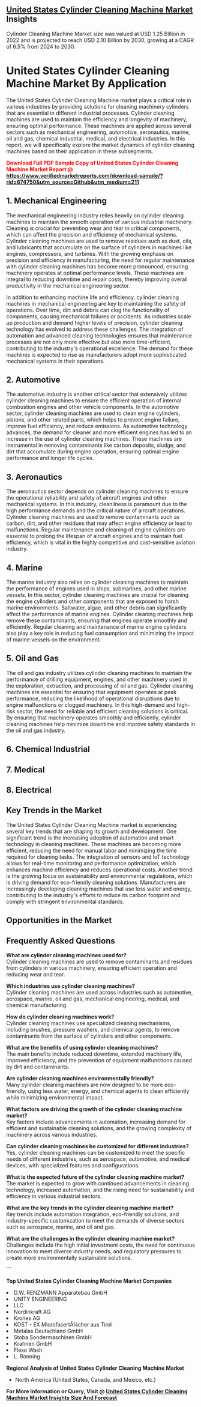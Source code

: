 <h2><a href="https://www.verifiedmarketreports.com/download-sample/?rid=674750&amp;utm_source=Github&amp;utm_medium=211" target="_blank">United States Cylinder Cleaning Machine Market</a> Insights</h2><p>Cylinder Cleaning Machine Market size was valued at USD 1.25 Billion in 2022 and is projected to reach USD 2.10 Billion by 2030, growing at a CAGR of 6.5% from 2024 to 2030.</p><p><h1>United States Cylinder Cleaning Machine Market By Application</h1><p>The United States Cylinder Cleaning Machine market plays a critical role in various industries by providing solutions for cleaning machinery cylinders that are essential in different industrial processes. Cylinder cleaning machines are used to maintain the efficiency and longevity of machinery, ensuring optimal performance. These machines are applied across several sectors such as mechanical engineering, automotive, aeronautics, marine, oil and gas, chemical industrial, medical, and electrical industries. In this report, we will specifically explore the market dynamics of cylinder cleaning machines based on their application in these subsegments.</p><p><strong><p><span class=""><span style="color: #ff0000;"><strong>Download Full PDF Sample Copy of United States Cylinder Cleaning Machine Market Report</strong> @ </span><a href="https://www.verifiedmarketreports.com/download-sample/?rid=674750&amp;utm_source=Github&amp;utm_medium=211" target="_blank">https://www.verifiedmarketreports.com/download-sample/?rid=674750&amp;utm_source=Github&amp;utm_medium=211</a></span></p></strong></p><h2>1. Mechanical Engineering</h2><p>The mechanical engineering industry relies heavily on cylinder cleaning machines to maintain the smooth operation of various industrial machinery. Cleaning is crucial for preventing wear and tear in critical components, which can affect the precision and efficiency of mechanical systems. Cylinder cleaning machines are used to remove residues such as dust, oils, and lubricants that accumulate on the surface of cylinders in machines like engines, compressors, and turbines. With the growing emphasis on precision and efficiency in manufacturing, the need for regular maintenance with cylinder cleaning machines has become more pronounced, ensuring machinery operates at optimal performance levels. These machines are integral to reducing downtime and repair costs, thereby improving overall productivity in the mechanical engineering sector.</p><p>In addition to enhancing machine life and efficiency, cylinder cleaning machines in mechanical engineering are key to maintaining the safety of operations. Over time, dirt and debris can clog the functionality of components, causing mechanical failures or accidents. As industries scale up production and demand higher levels of precision, cylinder cleaning technology has evolved to address these challenges. The integration of automation and advanced cleaning technologies ensures that maintenance processes are not only more effective but also more time-efficient, contributing to the industry's operational excellence. The demand for these machines is expected to rise as manufacturers adopt more sophisticated mechanical systems in their operations.</p><h2>2. Automotive</h2><p>The automotive industry is another critical sector that extensively utilizes cylinder cleaning machines to ensure the efficient operation of internal combustion engines and other vehicle components. In the automotive sector, cylinder cleaning machines are used to clean engine cylinders, pistons, and other related parts, which helps to prevent engine failure, improve fuel efficiency, and reduce emissions. As automotive technology advances, the demand for cleaner and more efficient engines has led to an increase in the use of cylinder cleaning machines. These machines are instrumental in removing contaminants like carbon deposits, sludge, and dirt that accumulate during engine operation, ensuring optimal engine performance and longer life cycles.</p><pCylinder cleaning machines in the automotive industry are also vital for maintaining stringent environmental standards. With increasing regulations on emissions and vehicle performance, maintaining clean engine parts is critical to meeting these requirements. Furthermore, the rise of electric and hybrid vehicles has driven innovation in cylinder cleaning technology. While these vehicles may require different cleaning approaches, the overall market for cylinder cleaning machines in the automotive sector continues to grow due to the increasing complexity and diversity of automotive systems. The market is expected to expand as more vehicles incorporate advanced engine technologies and require regular maintenance using efficient cleaning solutions.</p><h2>3. Aeronautics</h2><p>The aeronautics sector depends on cylinder cleaning machines to ensure the operational reliability and safety of aircraft engines and other mechanical systems. In this industry, cleanliness is paramount due to the high performance demands and the critical nature of aircraft operations. Cylinder cleaning machines are used to remove contaminants such as carbon, dirt, and other residues that may affect engine efficiency or lead to malfunctions. Regular maintenance and cleaning of engine cylinders are essential to prolong the lifespan of aircraft engines and to maintain fuel efficiency, which is vital in the highly competitive and cost-sensitive aviation industry.</p><pAs the aeronautics industry continues to advance with the development of more efficient and powerful engines, the need for specialized cylinder cleaning machines has increased. These machines are designed to handle the rigorous requirements of cleaning complex and high-performance parts used in aerospace systems. The rising demand for fuel-efficient aircraft, combined with increasingly stringent safety regulations, has led to innovations in cylinder cleaning technology. The market for cylinder cleaning machines in the aeronautics industry is expected to grow as more advanced and high-performance aircraft engines are developed, requiring precise and effective cleaning solutions to maintain operational efficiency.</p><h2>4. Marine</h2><p>The marine industry also relies on cylinder cleaning machines to maintain the performance of engines used in ships, submarines, and other marine vessels. In this sector, cylinder cleaning machines are crucial for cleaning the engine cylinders and other components that are exposed to harsh marine environments. Saltwater, algae, and other debris can significantly affect the performance of marine engines. Cylinder cleaning machines help remove these contaminants, ensuring that engines operate smoothly and efficiently. Regular cleaning and maintenance of marine engine cylinders also play a key role in reducing fuel consumption and minimizing the impact of marine vessels on the environment.</p><pAs the marine industry continues to evolve, with a growing focus on environmental sustainability, the demand for advanced cylinder cleaning technologies is rising. The introduction of cleaner fuels and more efficient engine technologies necessitates the use of high-performance cleaning machines that can maintain engine efficiency while complying with environmental standards. Furthermore, as international regulations on maritime pollution become stricter, the need for effective cleaning solutions in the marine sector will continue to increase. This trend presents opportunities for growth in the market for cylinder cleaning machines within the marine industry.</p><h2>5. Oil and Gas</h2><p>The oil and gas industry utilizes cylinder cleaning machines to maintain the performance of drilling equipment, engines, and other machinery used in the exploration, extraction, and processing of oil and gas. Cylinder cleaning machines are essential for ensuring that equipment operates at peak performance, reducing the likelihood of operational disruptions due to engine malfunctions or clogged machinery. In this high-demand and high-risk sector, the need for reliable and efficient cleaning solutions is critical. By ensuring that machinery operates smoothly and efficiently, cylinder cleaning machines help minimize downtime and improve safety standards in the oil and gas industry.</p><pAs the oil and gas industry continues to expand and innovate with the development of advanced drilling technologies and exploration methods, the demand for cylinder cleaning machines will increase. The rise in offshore drilling and deep-water exploration requires specialized cleaning machines capable of handling the challenging environments associated with such operations. Additionally, with the growing emphasis on sustainability and cost-efficiency, the need for effective maintenance solutions, such as cylinder cleaning machines, is expected to continue rising as companies aim to minimize operational costs while maintaining high levels of safety and productivity.</p><h2>6. Chemical Industrial</h2><pCylinder cleaning machines are critical in the chemical industrial sector, where they are used to maintain equipment and ensure the safe and efficient operation of chemical processes. In this industry, cylinders and other components can become contaminated with hazardous chemicals, residues, and deposits that can compromise the quality of production. Cylinder cleaning machines are used to remove these contaminants, ensuring that machinery remains in good condition and that production runs smoothly. Effective cylinder cleaning is particularly important in industries such as pharmaceuticals and petrochemicals, where product purity and quality are essential.</p><pWith the increasing complexity of chemical production processes and the need for higher efficiency, cylinder cleaning machines have become indispensable in ensuring the smooth operation of machinery. As the chemical industry continues to innovate and develop new materials and processes, the demand for advanced cleaning solutions will continue to grow. Additionally, the emphasis on environmental regulations and worker safety within the chemical industry will drive the need for cleaning machines that can effectively remove hazardous materials, ensuring compliance with safety standards and promoting sustainability.</p><h2>7. Medical</h2><pThe medical industry relies on cylinder cleaning machines to maintain the cleanliness and safety of critical medical equipment and devices. Medical cylinders used in equipment such as oxygen tanks and diagnostic machines need to be cleaned regularly to prevent contamination and ensure patient safety. Cylinder cleaning machines are essential in this regard, as they remove debris, bacteria, and other contaminants that could compromise the integrity of medical equipment. The increasing demand for sterilization and sanitization in the healthcare sector has further driven the need for effective cleaning solutions, including cylinder cleaning technologies.</p><pAs the medical industry continues to advance with the development of more complex and sensitive devices, the need for specialized cylinder cleaning machines will continue to rise. Innovations in cleaning technologies and sterilization techniques will be key to addressing the growing demand for safe and reliable medical equipment. The expansion of healthcare facilities and the increasing adoption of high-tech medical devices will drive the need for cylinder cleaning machines capable of meeting the stringent hygiene and safety standards required in the medical sector.</p><h2>8. Electrical</h2><pIn the electrical industry, cylinder cleaning machines are used to maintain the performance of electrical equipment, particularly in power generation plants, electrical transformers, and other machinery that utilize cylinders. These machines are crucial for removing contaminants such as dust, grime, and oil from equipment to ensure the efficient functioning of electrical systems. Clean cylinders in electrical machinery help to prevent overheating and damage, which can lead to costly downtime and repairs. The need for more reliable and efficient energy systems is driving the demand for advanced cleaning machines that can maintain high-performance levels in electrical equipment.</p><pAs the electrical industry continues to evolve with the shift toward renewable energy sources and more advanced power generation technologies, the demand for cylinder cleaning machines will likely grow. The increasing complexity of electrical systems and the need for more sustainable energy solutions will require innovative cleaning technologies capable of handling new types of machinery. Additionally, with the growing importance of energy efficiency and system reliability, the use of cylinder cleaning machines will remain critical to ensuring the longevity and performance of electrical systems.</p><h2>Key Trends in the Market</h2><p>The United States Cylinder Cleaning Machine market is experiencing several key trends that are shaping its growth and development. One significant trend is the increasing adoption of automation and smart technology in cleaning machines. These machines are becoming more efficient, reducing the need for manual labor and minimizing the time required for cleaning tasks. The integration of sensors and IoT technology allows for real-time monitoring and performance optimization, which enhances machine efficiency and reduces operational costs. Another trend is the growing focus on sustainability and environmental regulations, which is driving demand for eco-friendly cleaning solutions. Manufacturers are increasingly developing cleaning machines that use less water and energy, contributing to the industry's efforts to reduce its carbon footprint and comply with stringent environmental standards.</p><pAdditionally, the market is seeing a rise in demand for cleaning machines that can handle a wide range of industries. As industries such as automotive, aerospace, and oil and gas grow and diversify, cylinder cleaning machines are becoming more specialized to meet the specific requirements of different sectors. The ability to customize cleaning machines for different applications is providing opportunities for manufacturers to cater to a broader range of industries, driving growth in the market.</p><h2>Opportunities in the Market</h2><pThe United States Cylinder Cleaning Machine market presents several opportunities for growth, driven by the increasing demand for automation, sustainability, and sector-specific solutions. Manufacturers can capitalize on the trend toward automation by developing advanced machines that incorporate artificial intelligence and robotics to streamline cleaning processes, reducing labor costs and increasing productivity. Another opportunity lies in the growing focus on environmental sustainability. As companies across various sectors strive to meet environmental regulations, there is an increasing need for cleaning machines that minimize waste, reduce energy consumption, and use eco-friendly cleaning agents. This trend opens up avenues for innovation and the development of more energy-efficient and environmentally friendly cleaning machines.</p><pMoreover, as industries continue to become more specialized, the demand for tailored cleaning solutions is rising. Companies that can provide customized cylinder cleaning machines designed for specific industry applications have a distinct competitive advantage. The expansion of industries such as aerospace, automotive, and medical devices presents significant opportunities for manufacturers to develop cleaning machines that meet the unique needs of these sectors, further driving market growth.</p><h2>Frequently Asked Questions</h2><p><strong>What are cylinder cleaning machines used for?</strong><br>Cylinder cleaning machines are used to remove contaminants and residues from cylinders in various machinery, ensuring efficient operation and reducing wear and tear.</p><p><strong>Which industries use cylinder cleaning machines?</strong><br>Cylinder cleaning machines are used across industries such as automotive, aerospace, marine, oil and gas, mechanical engineering, medical, and chemical manufacturing.</p><p><strong>How do cylinder cleaning machines work?</strong><br>Cylinder cleaning machines use specialized cleaning mechanisms, including brushes, pressure washers, and chemical agents, to remove contaminants from the surface of cylinders and other components.</p><p><strong>What are the benefits of using cylinder cleaning machines?</strong><br>The main benefits include reduced downtime, extended machinery life, improved efficiency, and the prevention of equipment malfunctions caused by dirt and contaminants.</p><p><strong>Are cylinder cleaning machines environmentally friendly?</strong><br>Many cylinder cleaning machines are now designed to be more eco-friendly, using less water, energy, and chemical agents to clean efficiently while minimizing environmental impact.</p><p><strong>What factors are driving the growth of the cylinder cleaning machine market?</strong><br>Key factors include advancements in automation, increasing demand for efficient and sustainable cleaning solutions, and the growing complexity of machinery across various industries.</p><p><strong>Can cylinder cleaning machines be customized for different industries?</strong><br>Yes, cylinder cleaning machines can be customized to meet the specific needs of different industries, such as aerospace, automotive, and medical devices, with specialized features and configurations.</p><p><strong>What is the expected future of the cylinder cleaning machine market?</strong><br>The market is expected to grow with continued advancements in cleaning technology, increased automation, and the rising need for sustainability and efficiency in various industrial sectors.</p><p><strong>What are the key trends in the cylinder cleaning machine market?</strong><br>Key trends include automation integration, eco-friendly solutions, and industry-specific customization to meet the demands of diverse sectors such as aerospace, marine, and oil and gas.</p><p><strong>What are the challenges in the cylinder cleaning machine market?</strong><br>Challenges include the high initial investment costs, the need for continuous innovation to meet diverse industry needs, and regulatory pressures to create more environmentally sustainable solutions.</p>```</p><p><strong>Top United States Cylinder Cleaning Machine Market Companies</strong></p><div data-test-id=""><p><li>D.W. RENZMANN Apparatebau GmbH</li><li> UNITY ENGINEERING</li><li> LLC</li><li> Nordinkraft AG</li><li> Krones AG</li><li> KOST - EX MicrofasertÃ¼cher aus Tirol</li><li> Metalas Deutschland GmbH</li><li> Stoba Sondermaschinen GmbH</li><li> Krahnen GmbH</li><li> Flexo Wash</li><li> L. Ronning</li></p><div><strong>Regional Analysis of&nbsp;United States Cylinder Cleaning Machine Market</strong></div><ul><li dir="ltr"><p dir="ltr">North America&nbsp;(United States, Canada, and Mexico, etc.)</p></li></ul><p><strong>For More Information or Query, Visit @&nbsp;</strong><strong><a href="https://www.verifiedmarketreports.com/product/cylinder-cleaning-machine-market/?utm_source=Github&amp;utm_medium=211" target="_blank">United States Cylinder Cleaning Machine Market Insights Size And Forecast</a></strong></p></div>
